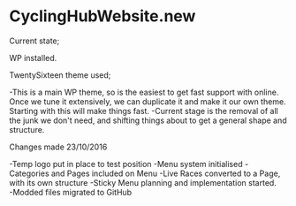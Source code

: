 # CyclingHubWebsite.new

Current state;

WP installed.

TwentySixteen theme used;

-This is a main WP theme, so is the easiest to get fast support with online.  Once we tune it extensively, we can duplicate it and make it our own theme.  Starting with this will make things fast.
-Current stage is the removal of all the junk we don't need, and shifting things about to get a general shape and structure.

Changes made 23/10/2016

-Temp logo put in place to test position
-Menu system initialised
-Categories and Pages included on Menu
-Live Races converted to a Page, with its own structure
-Sticky Menu planning and implementation started.  
-Modded files migrated to GitHub

